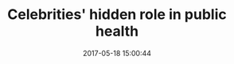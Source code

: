 ---
_external_link: https://edition.cnn.com/2017/05/18/health/celebrity-health-charlie-sheen-study/
archived_url: https://web.archive.org/web/20210616191106/https://edition.cnn.com/2017/05/18/health/celebrity-health-charlie-sheen-study/
article: (CNN) When celebrities speak, it seems, the world listens -- even when it
  comes to personal and public health. Just look at what happened after Charlie Sheen's
  HIV disclosure two years ago, said John Ayers , a research professor at San Diego
  State University. Sales of in-home HIV testing kits reached record highs around
  the same time the actor announced that he had been diagnosed as HIV-positive in
  2015, according to a study published in the journal Prevention Science on Thursday.
  Ayers was a co-author of the study. About the same time, "in record numbers, people
  were going online, seeking out information on what the signs of HIV are, on how
  to find and appropriately prevent HIV with devices such as condoms and also how
  to get tested,'" Ayers said. "We've seen this ... many times over." For the new
  study, Ayers and his co-authors monitored weekly sales of OraQuick, the only FDA-approved
  at-home oral HIV testing kit available in the United States, from 2014 to 2016.
  The researchers found that there were 8,225 more sales than they expected the week
  of Sheen's HIV status announcement. Elevated sales continued for four weeks after
  Sheen's disclosure. The findings show a correlation, not a direct causation. Yet
  in a previous study, Ayers and his colleagues also found that Google searches for
  HIV testing and related topics also spiked after Sheen's announcement. "The most
  common reaction is, 'So what? What does a search really mean?' Our new study shows
  not only did Sheen's disclosure lead people to seek information about HIV prevention,
  it also corresponded with record levels of at-home rapid HIV testing sales," Ayers
  said. Though they are not doctors, many celebrities have had both positive and negative
  ties to public health in recent years. When celebrities open up about their health
  "The positive example I often point to is when Magic Johnson talked about being
  HIV-positive, which provided a moment to bust stigma around HIV," said Steven Hoffman,
  scientific director of the Institute of Population and Public Health in Canada and
  director of the University of Ottawa's Global Strategy Lab. In 1991, when most people
  didn't have much information about the virus and the Internet was not commonly used,
  the American basketball star announced that he had tested positive for HIV and retired
  from the NBA. "Here was a very prominent athlete who is publicly disclosing being
  HIV-positive and opening up conversation around it for people," said Hoffman, who
  was not involved in the latest study. "I think that's an example highlighting the
  positive role that celebrity can play in informing health decisions." Yet while
  Johnson's HIV disclosure spurred questions and conversations, since the virus was
  still unfamiliar, Sheen's disclosure was linked to action, Ayers said. After Sheen's
  announcement, about 1.25 million people in the United States searched online for
  topics directly related to condoms, HIV symptoms or HIV testing, according to Ayers'
  previous study, published in the journal JAMA Internal Medicine last year. That
  study involved analyzing Google Trends and search term data from 2004 through November
  2015, which included when Sheen disclosed his HIV status on November 17, 2015. The
  researchers found that Sheen's announcement corresponded with the greatest number
  of HIV-related Google searchers ever recorded in the US. But Sheen didn't make an
  immediate call to action for the public to get tested or use condoms, and public
  health groups didn't use him as a face to raise HIV awareness. JUST WATCHED Celebrities
  who changed the face of HIV Replay More Videos ... MUST WATCH Celebrities who changed
  the face of HIV 01:08 Therefore, Sheen's disclosure was an example of how -- without
  the celebrity or public health leaders calling for action -- the public appeared
  to still respond based on health information that was widely known, Ayers said.
  "When Magic Johnson made his disclosure, there wasn't a similar reaction. There
  couldn't be, because people didn't know what to do," Ayers said. "Remember, people
  (were) asking, 'Can he play basketball?' 'Can I shake his hand?' There wasn't this
  trove of information about HIV, HIV prevention and HIV testing. When Sheen disclosed,
  there was this trove of information," he said. "We saw people seeking out information
  on the signs of HIV, HIV testing and how to prevent HIV by using condoms. We saw
  this trilogy of reaction that is fairly consistent with what public health has been
  promoting for 20-plus years." JUST WATCHED The 'Angelina effect' on cancer Replay
  More Videos ... MUST WATCH The 'Angelina effect' on cancer 02:22 Kami Kosenko, an
  associate professor of health communication at North Carolina State University,
  said that she believes actress Angelina Jolie's 2013 announcement of a double mastectomy
  to prevent breast cancer also had a positive influence on public health, despite
  possibly influencing an uptick in unnecessary genetic testing. Kosenko led a study
  in which 229 women were surveyed immediately after Jolie's announcement to undergo
  a double mastectomy. Researchers looked at whether Jolie influenced the women's
  genetic testing intentions. JUST WATCHED Jolie's op-ed prompts women's health discussion
  Replay More Videos ... MUST WATCH Jolie's op-ed prompts women's health discussion
  06:07 The study, published in the Journal of Health Communication last year, showed
  that 30% of the women intended to get tested to see whether they carried the BRCA1
  gene, 23% said they would probably get tested, and 7% said they would definitely
  get tested. The others reported that they would not get tested. Kosenko said that
  separate studies demonstrated increased genetic testing requests and Internet searches
  related to BRCA1 after Jolie's announcement. "We rely heavily on friends and family
  for health information, and we tend to see certain celebrities as friends. Unfortunately,
  we do not share the same resources as these famous 'friends,' which impacts our
  ability to follow celebrity health advice," she said. "For example, at the time
  of Jolie's announcement, the genetic tests she underwent were prohibitively expensive
  for the average American." There are examples of celebrities having a potentially
  harmful influence on public health too, said Hoffman, director of the University
  of Ottawa's Global Strategy Lab. 'I do blame celebrities' "The most prominent example
  of harm would be, in my mind, Jenny McCarthy," Hoffman said. The American actress
  has been a vocal autism activist, spreading concerns that autism might be associated
  with childhood vaccines. McCarthy was unavailable for comment, but her representative
  said she addressed her stance on vaccines in an op-ed published in the Chicago Sun-Times
  in 2014, headlined "The gray area on vaccines." Her son, Evan, was diagnosed with
  autism . She believes that doctors should change some children's vaccine schedules,
  such as allowing for one shot per doctor's visit instead of multiple shots, she
  wrote in the op-ed. "I am not 'anti-vaccine.' This is not a change in my stance
  nor is it a new position that I have recently adopted. For years, I have repeatedly
  stated that I am, in fact, 'pro-vaccine' and for years I have been wrongly branded
  as 'anti-vaccine,' " McCarthy wrote. "My beautiful son, Evan, inspired this mother
  to question the 'one size fits all' philosophy of the recommended vaccine schedule,"
  she wrote. "I embarked on this quest not only for myself and my family, but for
  countless parents who shared my desire for knowledge that could lead to options
  and alternate schedules, but never to eliminate the vaccines." "She is actually
  recommending practices that are unhealthful and potentially dangerous," Hoffman
  said about McCarthy's stance on changing vaccine schedules. "Recommending to people
  not to vaccinate their children means not only are the children being subjected
  to unnecessary harm, but many others around those children who might not be able
  to get vaccinated for legitimate reasons are put at an additional risk ask well,"
  he said. "It's not only unfair to the children who aren't being vaccinated, but
  also to the many people who can't be vaccinated, who interact with those children."
  Even though they are vulnerable to illness, some people may not be able to get certain
  vaccines based on age, an allergy or pre-existing health condition, or other factors,
  according to the CDC Public health experts also have accused actress Gwyneth Paltrow
  of spreading some questionable health tips through her lifestyle blog, goop. In
  a written statement, goop spokeswoman Noora Raj Brown described the website as pushing
  "new ideas into the conversation" in health and wellness. "We have a disclaimer
  on the bottom of every article that states the purpose is to highlight alternative
  studies and induce conversation. It's not a substitute for professional medical
  advice, diagnosis, or treatment. The views of the experts profiled don't necessarily
  represent the views of goop," the statement said. One blog post on goop recommended
  inserting a rock, called a jade egg, into your vagina to improve your sex life and
  orgasms, among other benefits. Some experts have said that not thoroughly cleaning
  or sterilizing the jade egg could lead to infection , or that it could get stuck.
  "In many cases, there are opposing opinions on issues -- like the jade eggs for
  example -- and our role is to service the conversation," Brown said. "Gwyneth Paltrow's
  messages, it's mostly that she's recommending practices that don't work," Hoffman
  said. "The biggest harm is the loss or waste of money and the misplaced attention
  away from practices that actually work." jade egg on goop costs about $66. Hoffman
  said that the money could be better spent on buying nutritious foods or a gym membership.
  "Do celebrities have an impact on health outcomes? We know they do. ... There's
  so many studies out there that have demonstrated that when celebrities either give
  helpful or harmful advice to people, it's routinely followed," Hoffman said. "I
  do blame celebrities, because they need to recognize the impact they can have and
  the potential harm that can result from it," he said. "I definitely blame those
  who are spreading misinformation." How celebrities have hacked public health talks
  Hoffman and his colleagues published a review paper in the British Medical Journal
  to analyze the influence celebrities have on people's health decisions through the
  factors of economics, marketing, psychology and sociology. "In marketing literature,
  they talk about a halo effect around celebrities, whereby people have a very positive
  view of celebrities, and when celebrities endorse a product or recommend a particular
  health practice, it transfers their golden glow from the celebrity to the products
  or practice," Hoffman said. "In economics literature, there's recognition of something
  called signaling, which is whereby in a marketplace filled with competing ideas,
  people are constantly looking for a shortcut in order to identify which products
  or practices they should be following, and so a celebrity endorsing a product provides
  a cognitive shortcut to an otherwise very complicated decision," he said. "There
  is increasing recognition of the role of social networks, and there's few people
  who have bigger social networks than celebrities. Just think of the number of Twitter
  followers some celebrities have cultivated." However, Ayers, author of the latest
  study, said it might not be that complicated. "It's not so much about a celebrity
  effect," he said, adding that when celebrities speak out about health-related issues,
  it may resonate because they are speaking as humans with just as much vulnerability
  to health impacts as anyone else. "Typically, public health uses top-down strategies.
  The most effective messages are believed to come from the experts, 'from the top.'
  The people who know the most about the subject, the people who are paid to sit around
  and think about the subject," Ayers said. "It turns out, though, that if you look
  at the Sheen effect and if you look at these other examples of organic media events
  ... that's not the case. These messages, they come from the bottom; they come from
  ordinary people. People who aren't health experts. Sheen might be a celebrity, but
  he's not a health expert. Angelina Jolie is not a health expert," he said. All in
  all, Hoffman said, public health officials could work with celebrities to harness
  their fame to spread evidence-based health information and mitigate the spread of
  misinformation. He cited supermodel Christy Turlington Burns as a positive example
  of a celebrity working with public health authorities to promote positive health
  practices. She served as a spokeswoman in CDC promotional ads raising awareness
  about smoking cessation and the health risks of smoking. Join the conversation See
  the latest news and share your comments with CNN Health on Facebook and Twitter.
  Ayers said he saw public health officials utilize the power of Sheen's celebrity
  in real time, not during but after his HIV announcement. "It turns out that actually
  because of our study, we got to see those things happen. When we published our study,
  a few weeks later, Charlie Sheen began speaking out about HIV prevention, particularly
  condoms, and he cited our study as one of the reasons for doing that," Ayers said
  of the study on Google searches. "We also saw several leading organizations in HIV
  prevention begin to use Charlie Sheen's disclosure as a way to promote HIV prevention."
  Hoffman said it would be beneficial to see more examples of celebrities and public
  health leaders working together in the future. "I think there probably are a lot
  of celebrities who want to do good and would be open to the idea of working with
  public health officials to do good," he said. "We just need to still figure out
  the best way of doing that, in terms of what would be most effective." For now,
  to make informed health decisions, Dr. Georges Benjamin, executive director of the
  American Public Health Association, offered some guidance in an email. "Get a second
  opinion," he wrote. "Trust but verify celebrity statements from trusted health sources
  like the American Cancer Society, the Center for Disease Control and Prevention,
  APHA, American Academy of Pediatrics" and others.
date: '2017-05-18 15:00:44'
description: When celebrities speak, it seems like the world listens. Some stars are
  shaping public health discussions, for better or worse.
headline: Celebrities' hidden role in public health
image:
  focal_point: Smart
original_url: https://edition.cnn.com/2017/05/18/health/celebrity-health-charlie-sheen-study/
outline_html: '<p>(CNN)When celebrities speak, it seems, the world listens -- even
  when it comes to personal and public health.</p>

  <p>Just look at what happened after Charlie Sheen''s HIV disclosure two years ago,
  said <a href="http://www.johnwayers.com/">John Ayers</a>, a research professor at
  San Diego State University.</p>

  <p>Sales of in-home HIV testing kits reached record highs around the same time the
  <a href="http://www.cnn.com/2015/11/17/health/charlie-sheen-health/">actor announced
  </a>that he had been diagnosed as HIV-positive in 2015, according to a study published
  in the journal <a href="https://link.springer.com/journal/11121">Prevention Science</a>
  on Thursday. Ayers was a co-author of the study.</p>

  <p>About the same time, &quot;in record numbers, people were going online, seeking
  out information on what the signs of HIV are, on how to find and appropriately prevent
  HIV with devices such as condoms and also how to get tested,''&quot; Ayers said.
  &quot;We''ve seen this ... many times over.&quot;</p>

  <p>For the new study, Ayers and his co-authors monitored weekly sales of OraQuick,
  the only <a href="https://www.cdc.gov/hiv/testing/hometests.html">FDA-approved at-home
  oral HIV testing kit</a> available in the United States, from 2014 to 2016.</p>

  <p>The researchers found that there were 8,225 more sales than they expected the
  week of Sheen''s HIV status announcement. Elevated sales continued for four weeks
  after Sheen''s disclosure.</p>

  <p>The findings show a correlation, not a direct causation. Yet in a previous study,
  Ayers and his colleagues also found that <a href="http://jamanetwork.com/journals/jamainternalmedicine/fullarticle/2495274">Google
  searches for HIV testing</a> and related topics also spiked after Sheen''s announcement.</p>

  <p>&quot;The most common reaction is, ''So what? What does a search really mean?''
  Our new study shows not only did Sheen''s disclosure lead people to seek information
  about HIV prevention, it also corresponded with record levels of at-home rapid HIV
  testing sales,&quot; Ayers said.</p>

  <p>Though they are not doctors, many celebrities have had both positive and negative
  ties to public health in recent years.</p>

  <h3>When celebrities open up about their health</h3>

  <p>&quot;The positive example I often point to is when Magic Johnson talked about
  being HIV-positive, which provided a moment to bust stigma around HIV,&quot; said
  Steven Hoffman, scientific director of the Institute of Population and Public Health
  in Canada and director of the University of Ottawa''s Global Strategy Lab.</p>

  <p>In 1991, when most people didn''t have much information about the virus and the
  Internet was not commonly used, the <a href="http://www.cnn.com/videos/sports/2011/11/03/vault-magic-johnson-hiv.cnn">American
  basketball star </a>announced that he had tested positive for HIV and retired from
  the NBA.</p>

  <p>&quot;Here was a very prominent athlete who is publicly disclosing being HIV-positive
  and opening up conversation around it for people,&quot; said Hoffman, who was not
  involved in the latest study. &quot;I think that''s an example highlighting the
  positive role that celebrity can play in informing health decisions.&quot;</p>

  <p>Yet while Johnson''s HIV disclosure spurred questions and conversations, since
  the virus was still unfamiliar, Sheen''s disclosure was linked to action, Ayers
  said.</p>

  <p>After Sheen''s announcement, about 1.25 million people in the United States searched
  online for topics directly related to condoms, HIV symptoms or HIV testing, according
  to Ayers'' previous study, published in the journal <a href="http://jamanetwork.com/journals/jamainternalmedicine/fullarticle/2495274">JAMA
  Internal Medicine</a> last year.</p>

  <p>That study involved analyzing Google Trends and search term data from 2004 through
  November 2015, which included when Sheen disclosed his HIV status on November 17,
  2015.</p>

  <p>The researchers found that Sheen''s announcement corresponded with the greatest
  number of HIV-related Google searchers ever recorded in the US. But Sheen didn''t
  make an immediate call to action for the public to get tested or use condoms, and
  public health groups didn''t use him as a face to raise HIV awareness.</p>

  <p>Therefore, Sheen''s disclosure was an example of how -- without the celebrity
  or public health leaders calling for action -- the public appeared to still respond
  based on health information that was widely known, Ayers said.</p>

  <p>&quot;When Magic Johnson made his disclosure, there wasn''t a similar reaction.
  There couldn''t be, because people didn''t know what to do,&quot; Ayers said.</p>

  <p>&quot;Remember, people (were) asking, ''Can he play basketball?'' ''Can I shake
  his hand?'' There wasn''t this trove of information about HIV, HIV prevention and
  HIV testing. When Sheen disclosed, there was this trove of information,&quot; he
  said. &quot;We saw people seeking out information on the signs of HIV, HIV testing
  and how to prevent HIV by using condoms. We saw this trilogy of reaction that is
  fairly consistent with what public health has been promoting for 20-plus years.&quot;</p>

  <p>Kami Kosenko, an associate professor of health communication at North Carolina
  State University, said that she believes actress Angelina Jolie''s 2013 announcement
  of <a href="http://www.cnn.com/2013/05/14/showbiz/angelina-jolie-double-mastectomy/">a
  double mastectomy</a> to prevent breast cancer also had a positive influence on
  public health, despite possibly influencing an uptick in unnecessary genetic testing.</p>

  <p>Jolie said she made her decision because <a href="http://www.cnn.com/2013/05/14/health/jolie-what-is-brca/">she
  has a mutation in her BRCA1 gene</a>. Specific inherited <a href="https://www.cancer.gov/about-cancer/causes-prevention/genetics/brca-fact-sheet">mutations
  in BRCA1</a> increase the risk of breast and ovarian cancers, and Jolie''s mother
  <a href="http://www.cnn.com/2015/03/24/entertainment/angelina-jolie-ovaries-surgery-reaction/">died
  of ovarian cancer</a>. Jolie decided to also have her <a href="http://www.cnn.com/2015/03/24/us/angeline-jolie-ovaries-removed/">ovaries
  and fallopian tubes removed</a> in 2015.</p>

  <p>Kosenko led a study in which 229 women were surveyed immediately after Jolie''s
  announcement to undergo a double mastectomy. Researchers looked at whether Jolie
  influenced the women''s genetic testing intentions.</p>

  <p>The study, published in the <a href="http://www.tandfonline.com/doi/abs/10.1080/10810730.2015.1064498?journalCode=uhcm20">Journal
  of Health Communication</a> last year, showed that 30% of the women intended to
  get tested to see whether they carried the BRCA1 gene, 23% said they would probably
  get tested, and 7% said they would definitely get tested. The others reported that
  they would not get tested.</p>

  <p>Kosenko said that <a href="https://www.ncbi.nlm.nih.gov/pmc/articles/PMC4303122/">separate
  studies</a> demonstrated increased genetic testing requests and Internet searches
  related to BRCA1 after Jolie''s announcement.</p>

  <p>&quot;We rely heavily on friends and family for health information, and we tend
  to see certain celebrities as friends. Unfortunately, we do not share the same resources
  as these famous ''friends,'' which impacts our ability to follow celebrity health
  advice,&quot; she said. &quot;For example, at the time of Jolie''s announcement,
  the genetic tests she underwent were prohibitively expensive for the average American.&quot;</p>

  <p>There are examples of celebrities having a potentially harmful influence on public
  health too, said Hoffman, director of the University of Ottawa''s Global Strategy
  Lab.</p>

  <h3>''I do blame celebrities''</h3>

  <p>&quot;The most prominent example of harm would be, in my mind, Jenny McCarthy,&quot;
  Hoffman said.</p>

  <p>The American actress has been a vocal autism activist, spreading concerns that
  autism might be associated with childhood vaccines.</p>

  <p>McCarthy was unavailable for comment, but her representative said she addressed
  her stance on vaccines in an op-ed published in the Chicago Sun-Times in 2014, headlined
  &quot;The gray area on vaccines.&quot;</p>

  <p>Her son, Evan, was <a href="http://www.cnn.com/2007/US/09/24/jenny.autism/index.html?_s=PM:US">diagnosed
  with autism</a>. She believes that doctors should change some children''s vaccine
  schedules, such as allowing for one shot per doctor''s visit instead of multiple
  shots, she wrote in the op-ed.</p>

  <p>&quot;I am not ''anti-vaccine.'' This is not a change in my stance nor is it
  a new position that I have recently adopted. For years, I have repeatedly stated
  that I am, in fact, ''pro-vaccine'' and for years I have been wrongly branded as
  ''anti-vaccine,'' &quot; McCarthy wrote.</p>

  <p>&quot;My beautiful son, Evan, inspired this mother to question the ''one size
  fits all'' philosophy of the recommended vaccine schedule,&quot; she wrote. &quot;I
  embarked on this quest not only for myself and my family, but for countless parents
  who shared my desire for knowledge that could lead to options and alternate schedules,
  but never to eliminate the vaccines.&quot;</p>

  <p>Research shows that <a href="http://www.cnn.com/2014/07/01/health/vaccines-for-kids-safe/">side
  effects from vaccines are rare</a>, and the <a href="https://www.cdc.gov/vaccinesafety/concerns/autism.html">Centers
  for Disease Control and Prevention</a> has repeatedly stated that there is no link
  between vaccines and autism.</p>

  <p>&quot;She is actually recommending practices that are unhealthful and potentially
  dangerous,&quot; Hoffman said about McCarthy''s stance on changing vaccine schedules.</p>

  <p>&quot;Recommending to people not to vaccinate their children means not only are
  the children being subjected to unnecessary harm, but many others around those children
  who might not be able to get vaccinated for legitimate reasons are put at an additional
  risk ask well,&quot; he said. &quot;It''s not only unfair to the children who aren''t
  being vaccinated, but also to the many people who can''t be vaccinated, who interact
  with those children.&quot;</p>

  <p>Even though they are vulnerable to illness, some people may not be able to get
  certain vaccines based on age, an allergy or pre-existing health condition, or other
  factors, <a href="https://www.cdc.gov/features/adultvaccinations/">according to
  the CDC</a>.</p>

  <p>Public health experts also have accused actress Gwyneth Paltrow of spreading
  some questionable health tips through her lifestyle blog, goop.</p>

  <p>In a written statement, goop spokeswoman Noora Raj Brown described the website
  as pushing &quot;new ideas into the conversation&quot; in health and wellness.</p>

  <p>&quot;We have a disclaimer on the bottom of every article that states the purpose
  is to highlight alternative studies and induce conversation. It''s not a substitute
  for professional medical advice, diagnosis, or treatment. The views of the experts
  profiled don''t necessarily represent the views of goop,&quot; the statement said.</p>

  <p>One <a href="http://goop.com/better-sex-jade-eggs-for-your-yoni/">blog post on
  goop</a> recommended inserting a rock, called a jade egg, into your vagina to improve
  your sex life and orgasms, among other benefits.</p>

  <p>Some experts have said that not thoroughly cleaning or sterilizing the <a href="http://www.cnn.com/2017/01/27/health/jade-egg-vagina-partner/">jade
  egg could lead to infection</a>, or that it could get stuck.</p>

  <p>&quot;In many cases, there are opposing opinions on issues -- like the jade eggs
  for example -- and our role is to service the conversation,&quot; Brown said.</p>

  <p>A list of <a href="http://goop.com/city-guide/infrared-saunas-detox-spas-and-the-best-spots-for-colonics/los-angeles/">spas
  and wellness centers on goop</a> mentions &quot;v-steam,&quot; or vaginal steaming,
  and suggests that the practice &quot;balances female hormone levels,&quot; which
  <a href="https://drjengunter.wordpress.com/2015/01/27/gwyneth-paltrow-says-steam-your-vagina-an-obgyn-says-dont/">some
  experts have refuted</a>.</p>

  <p>&quot;Gwyneth Paltrow''s messages, it''s mostly that she''s recommending practices
  that don''t work,&quot; Hoffman said. &quot;The biggest harm is the loss or waste
  of money and the misplaced attention away from practices that actually work.&quot;</p>

  <p>A <a href="https://shop.goop.com/shop/products/jade-egg">jade egg on goop</a>
  costs about $66. Hoffman said that the money could be better spent on buying nutritious
  foods or a gym membership.</p>

  <p>&quot;Do celebrities have an impact on health outcomes? We know they do. ...
  There''s so many studies out there that have demonstrated that when celebrities
  either give helpful or harmful advice to people, it''s routinely followed,&quot;
  Hoffman said.</p>

  <p>&quot;I do blame celebrities, because they need to recognize the impact they
  can have and the potential harm that can result from it,&quot; he said. &quot;I
  definitely blame those who are spreading misinformation.&quot;</p>

  <h3>How celebrities have hacked public health talks</h3>

  <p>Hoffman and his colleagues published a <a href="http://www.bmj.com/content/347/bmj.f7151">review
  paper in the British Medical Journal</a> to analyze the influence celebrities have
  on people''s health decisions through the factors of economics, marketing, psychology
  and sociology.</p>

  <p>&quot;In marketing literature, they talk about a halo effect around celebrities,
  whereby people have a very positive view of celebrities, and when celebrities endorse
  a product or recommend a particular health practice, it transfers their golden glow
  from the celebrity to the products or practice,&quot; Hoffman said.</p>

  <p>&quot;In economics literature, there''s recognition of something called signaling,
  which is whereby in a marketplace filled with competing ideas, people are constantly
  looking for a shortcut in order to identify which products or practices they should
  be following, and so a celebrity endorsing a product provides a cognitive shortcut
  to an otherwise very complicated decision,&quot; he said. &quot;There is increasing
  recognition of the role of social networks, and there''s few people who have bigger
  social networks than celebrities. Just think of the number of Twitter followers
  some celebrities have cultivated.&quot;</p>

  <p>However, Ayers, author of the latest study, said it might not be that complicated.</p>

  <p>&quot;It''s not so much about a celebrity effect,&quot; he said, adding that
  when celebrities speak out about health-related issues, it may resonate because
  they are speaking as humans with just as much vulnerability to health impacts as
  anyone else.</p>

  <p>&quot;Typically, public health uses top-down strategies. The most effective messages
  are believed to come from the experts, ''from the top.'' The people who know the
  most about the subject, the people who are paid to sit around and think about the
  subject,&quot; Ayers said.</p>

  <p>&quot;It turns out, though, that if you look at the Sheen effect and if you look
  at these other examples of organic media events ... that''s not the case. These
  messages, they come from the bottom; they come from ordinary people. People who
  aren''t health experts. Sheen might be a celebrity, but he''s not a health expert.
  Angelina Jolie is not a health expert,&quot; he said.</p>

  <p>All in all, Hoffman said, public health officials could work with celebrities
  to harness their fame to spread evidence-based health information and mitigate the
  spread of misinformation.</p>

  <p>He cited supermodel Christy Turlington Burns as a positive example of a celebrity
  working with public health authorities to promote positive health practices. She
  served as a spokeswoman in <a href="https://www.cdc.gov/tobacco/multimedia/shareable/seven_deadly_myths/index.htm">CDC
  promotional ads</a> raising awareness about smoking cessation and the health risks
  of smoking.</p>

  <p>Ayers said he saw public health officials utilize the power of Sheen''s celebrity
  in real time, not during but after his HIV announcement.</p>

  <p>&quot;It turns out that actually because of our study, we got to see those things
  happen. When we published our study, a few weeks later, Charlie Sheen began speaking
  out about HIV prevention, particularly condoms, and he cited our study as one of
  the reasons for doing that,&quot; Ayers said of the study on Google searches. &quot;We
  also saw several leading organizations in HIV prevention begin to use Charlie Sheen''s
  disclosure as a way to promote HIV prevention.&quot;</p>

  <p>Hoffman said it would be beneficial to see more examples of celebrities and public
  health leaders working together in the future.</p>

  <p>&quot;I think there probably are a lot of celebrities who want to do good and
  would be open to the idea of working with public health officials to do good,&quot;
  he said. &quot;We just need to still figure out the best way of doing that, in terms
  of what would be most effective.&quot;</p>

  <p>For now, to make informed health decisions, Dr. Georges Benjamin, executive director
  of the American Public Health Association, offered some guidance in an email.</p>

  <p>&quot;Get a second opinion,&quot; he wrote. &quot;Trust but verify celebrity
  statements from trusted health sources like the American Cancer Society, the Center
  for Disease Control and Prevention, APHA, American Academy of Pediatrics&quot; and
  others.</p>'
outline_img: https://www.google.com/s2/favicons?domain=edition.cnn.com
publication: CNN
summary: (CNN) When celebrities speak, it seems, the world listens -- even when it
  comes to personal and public health. Though they are not doctors, many celebrities
  have had both positive and negative ties to public health in recent years. There
  wasn't this trove of information about HIV, HIV prevention and...
title: Celebrities' hidden role in public health

---